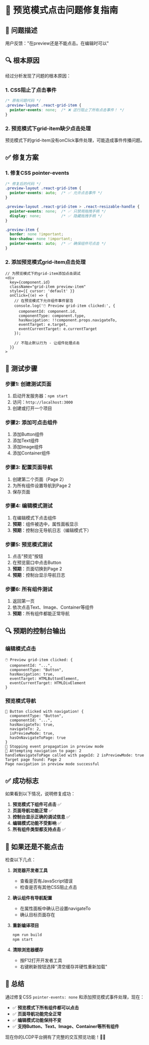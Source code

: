 # 🔧 预览模式点击问题修复指南

## 🐛 问题描述

用户反馈："在preview还是不能点击。在编辑时可以"

## 🔍 根本原因

经过分析发现了问题的根本原因：

### 1. CSS阻止了点击事件
```css
/* 原有问题代码 */
.preview-layout .react-grid-item {
  pointer-events: none;  /* ❌ 这行阻止了所有点击事件！ */
}
```

### 2. 预览模式下grid-item缺少点击处理
预览模式下的grid-item没有onClick事件处理，可能造成事件传播问题。

## ✅ 修复方案

### 1. 修复CSS pointer-events
```css
/* 修复后的代码 */
.preview-layout .react-grid-item {
  pointer-events: auto;  /* ✅ 允许点击事件 */
}

.preview-layout .react-grid-item > .react-resizable-handle {
  pointer-events: none;  /* ✅ 只禁用拖拽手柄 */
  display: none;         /* ✅ 隐藏拖拽手柄 */
}

.preview-item {
  border: none !important;
  box-shadow: none !important;
  pointer-events: auto;  /* ✅ 确保组件可点击 */
}
```

### 2. 添加预览模式grid-item点击处理
```tsx
// 为预览模式下的grid-item添加点击调试
<div 
  key={component.id}
  className="grid-item preview-item"
  style={{ cursor: 'default' }}
  onClick={(e) => {
    // 在预览模式下允许组件事件冒泡
    console.log('🖱️ Preview grid-item clicked:', {
      componentId: component.id,
      componentType: component.type,
      hasNavigation: !!component.props.navigateTo,
      eventTarget: e.target,
      eventCurrentTarget: e.currentTarget
    });
    
    // 不阻止默认行为 - 让组件处理点击
  }}
>
```

## 🧪 测试步骤

### 步骤1: 创建测试页面
1. 启动开发服务器：`npm start`
2. 访问：`http://localhost:3000`
3. 创建或打开一个项目

### 步骤2: 添加可点击组件
1. 添加Button组件
2. 添加Text组件  
3. 添加Image组件
4. 添加Container组件

### 步骤3: 配置页面导航
1. 创建第二个页面（Page 2）
2. 为所有组件设置导航到Page 2
3. 保存页面

### 步骤4: 编辑模式测试
1. 在编辑模式下点击组件
2. **预期**：组件被选中，属性面板显示
3. **预期**：控制台无导航日志（编辑模式下）

### 步骤5: 预览模式测试
1. 点击"预览"按钮
2. 在预览窗口中点击Button
3. **预期**：页面切换到Page 2
4. **预期**：控制台显示导航日志

### 步骤6: 所有组件测试
1. 返回第一页
2. 依次点击Text、Image、Container等组件
3. **预期**：所有组件都能正常导航

## 🔍 预期的控制台输出

### 编辑模式点击
```
🖱️ Preview grid-item clicked: {
  componentId: "...",
  componentType: "Button",
  hasNavigation: true,
  eventTarget: HTMLButtonElement,
  eventCurrentTarget: HTMLDivElement
}
```

### 预览模式导航
```
🔘 Button clicked with navigation! {
  componentType: "Button",
  componentId: "...",
  hasNavigateTo: true,
  navigateTo: 2,
  isPreviewMode: true,
  hasOnNavigateToPage: true
}
🛑 Stopping event propagation in preview mode
🚀 Attempting navigation to page: 2
handleNavigateToPage called with pageId: 2 isPreviewMode: true
Target page found: Page 2
Page navigation in preview mode successful
```

## ✅ 成功标志

如果看到以下情况，说明修复成功：

1. **预览模式下组件可点击** ✅
2. **页面导航功能正常** ✅  
3. **控制台显示正确的调试信息** ✅
4. **编辑模式功能不受影响** ✅
5. **所有组件类型都支持点击** ✅

## 🚨 如果还是不能点击

检查以下几点：

1. **浏览器开发者工具**
   - 查看是否有JavaScript错误
   - 检查是否有其他CSS阻止点击

2. **确认组件有导航配置**
   - 在属性面板中确认已设置navigateTo
   - 确认目标页面存在

3. **重新编译项目**
   ```bash
   npm run build
   npm start
   ```

4. **清除浏览器缓存**
   - 按F12打开开发者工具
   - 右键刷新按钮选择"清空缓存并硬性重新加载"

## 🎉 总结

通过修复CSS `pointer-events: none` 和添加预览模式事件处理，现在：

- ✅ **预览模式下所有组件都可以点击**
- ✅ **页面导航功能完全正常**
- ✅ **编辑模式功能保持不变**
- ✅ **支持Button、Text、Image、Container等所有组件**

现在你的LCDP平台拥有了完整的交互预览功能！🚀✨ 